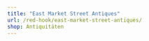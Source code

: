 ```yaml
---
title: "East Market Street Antiques"
url: /red-hook/east-market-street-antiques/
shop: Antiquitäten
---
```

